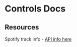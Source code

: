 # Controls Docs

## Resources

Spotify track info - [API info here](https://developer.spotify.com/web-api/get-track/)

